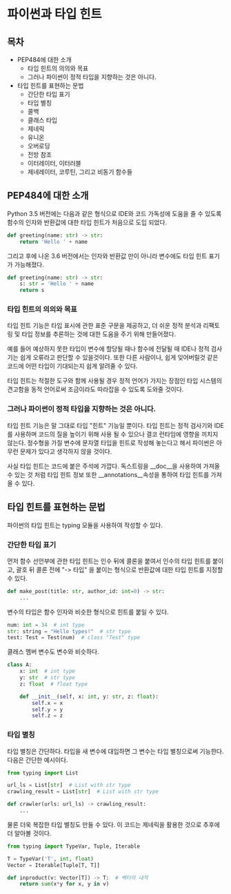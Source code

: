 # 파이썬과 타입 힌트
## 목차
- PEP484에 대한 소개
    - 타입 힌트의 의의와 목표
    - 그러나 파이썬이 정적 타입을 지향하는 것은 아니다.
- 타입 힌트를 표현하는 문법
    - 간단한 타입 표기
    - 타입 별칭
    - 콜백
    - 클래스 타입
    - 제네릭
    - 유니온
    - 오버로딩
    - 전방 참조
    - 이터레이터, 이터러블
    - 제네레이터, 코루틴, 그리고 비동기 함수들

## PEP484에 대한 소개
Python 3.5 버전에는 다음과 같은 형식으로 IDE와 코드 가독성에 도움을 줄 수 있도록 함수의 인자와 반환값에 대한 타입 힌트가 처음으로 도입 되었다. 
```py
def greeting(name: str) -> str:
    return 'Hello ' + name
```
그리고 후에 나온 3.6 버전에서는 인자와 반환값 만이 아니라 변수에도 타입 힌트 표기가 가능해졌다.
```py
def greeting(name: str) -> str:
    s: str = 'Hello ' + name
    return s
```

### 타입 힌트의 의의와 목표
타입 힌트 기능은 타입 표시에 관한 표준 구문을 제공하고, 더 쉬운 정적 분석과 리팩토링 및 타입 정보를 추론하는 것에 대한 도움을 주기 위해 만들어졌다.

예를 들어 예상하지 못한 타입이 변수에 할당될 때나 함수에 전달될 때 IDE나 정적 검사기는 쉽게 오류라고 판단할 수 있을것이다. 또한 다른 사람이나, 쉽게 잊어버릴것 같은 코드에 어떤 타입이 기대되는지 쉽게 알려줄 수 있다.

타입 힌트는 적절한 도구와 함께 사용될 경우 정적 언어가 가지는 장점인 타입 시스템의 견고함을 동적 언어로써 조금이라도 따라잡을 수 있도록 도와줄 것이다.

### 그러나 파이썬이 정적 타입을 지향하는 것은 아니다.
타입 힌트 기능은 말 그대로 타입 "힌트" 기능일 뿐이다. 타입 힌트는 정적 검사기와 IDE를 사용하며 코드의 질을 높이기 위해 사용 될 수 있으나 결코 런타임에 영향을 끼치지 않는다. 정수형을 가질 변수에 문자열 타입을 힌트로 작성해 놓는다고 해서 파이썬은 아무런 문제가 있다고 생각하지 않을 것이다. 

사실 타입 힌트는 코드에 붙은 주석에 가깝다. 독스트링을 __doc__을 사용하여 가져올 수 있는 것 처럼 타입 힌트 정보 또한 __annotations__속성을 통하여 타입 힌트를 가져올 수 있다.

## 타입 힌트를 표현하는 문법
파이썬의 타입 힌트는 typing 모듈을 사용하여 작성할 수 있다. 

### 간단한 타입 표기
먼저 함수 선언부에 관한 타입 힌트는 인수 뒤에 콜론을 붙여서 인수의 타입 힌트를 붙이고, 괄호 뒤 콜론 전에 "-> 타입" 을 붙이는 형식으로 반환값에 대한 타입 힌트를 지정할 수 있다.
```py
def make_post(title: str, author_id: int=0) -> str:
    ...
```
변수의 타입은 함수 인자와 비슷한 형식으로 힌트를 붙일 수 있다.
```py
num: int = 34  # int type
str: string = "Hello types!"  # str type
test: Test = Test(num)  # class "Test" type
```
클래스 멤버 변수도 변수와 비슷하다.
```py
class A:
    x: int  # int type
    y: str  # str type
    z: float  # float type

    def __init__(self, x: int, y: str, z: float):
        self.x = x
        self.y = y
        self.z = z
```

### 타입 별칭
타입 별칭은 간단하다. 타입을 새 변수에 대입하면 그 변수는 타입 별칭으로써 기능한다. 다음은 간단한 예시이다.
```py
from typing import List

url_ls = List[str]  # List with str type 
crawling_result = List[str]  # List with str type 

def crawler(urls: url_ls) -> crawling_result:
    ...
```
물론 더욱 복잡한 타입 별칭도 만들 수 있다. 이 코드는 제네릭을 활용한 것으로 추후에 더 알아볼 것이다.
```py
from typing import TypeVar, Tuple, Iterable

T = TypeVar('T', int, float)
Vector = Iterable[Tuple[T, T]]

def inproduct(v: Vector[T]) -> T:  # 벡터의 내적
    return sum(x*y for x, y in v)
```

